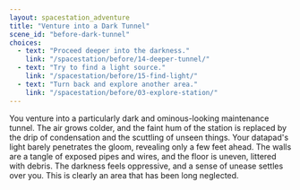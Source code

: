 ```yaml
---
layout: spacestation_adventure
title: "Venture into a Dark Tunnel"
scene_id: "before-dark-tunnel"
choices:
  - text: "Proceed deeper into the darkness."
    link: "/spacestation/before/14-deeper-tunnel/"
  - text: "Try to find a light source."
    link: "/spacestation/before/15-find-light/"
  - text: "Turn back and explore another area."
    link: "/spacestation/before/03-explore-station/"
---
```


You venture into a particularly dark and ominous-looking maintenance tunnel. The air grows colder, and the faint hum of the station is replaced by the drip of condensation and the scuttling of unseen things. Your datapad's light barely penetrates the gloom, revealing only a few feet ahead. The walls are a tangle of exposed pipes and wires, and the floor is uneven, littered with debris. The darkness feels oppressive, and a sense of unease settles over you. This is clearly an area that has been long neglected.
